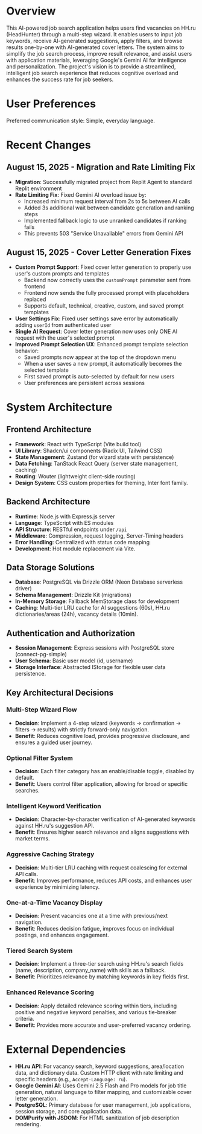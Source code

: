 # Overview

This AI-powered job search application helps users find vacancies on HH.ru (HeadHunter) through a multi-step wizard. It enables users to input job keywords, receive AI-generated suggestions, apply filters, and browse results one-by-one with AI-generated cover letters. The system aims to simplify the job search process, improve result relevance, and assist users with application materials, leveraging Google's Gemini AI for intelligence and personalization. The project's vision is to provide a streamlined, intelligent job search experience that reduces cognitive overload and enhances the success rate for job seekers.

# User Preferences

Preferred communication style: Simple, everyday language.

# Recent Changes

## August 15, 2025 - Migration and Rate Limiting Fix
- **Migration**: Successfully migrated project from Replit Agent to standard Replit environment
- **Rate Limiting Fix**: Fixed Gemini AI overload issue by:
  - Increased minimum request interval from 2s to 5s between AI calls
  - Added 3s additional wait between candidate generation and ranking steps
  - Implemented fallback logic to use unranked candidates if ranking fails
  - This prevents 503 "Service Unavailable" errors from Gemini API

## August 15, 2025 - Cover Letter Generation Fixes
- **Custom Prompt Support**: Fixed cover letter generation to properly use user's custom prompts and templates
  - Backend now correctly uses the `customPrompt` parameter sent from frontend
  - Frontend now sends the fully processed prompt with placeholders replaced
  - Supports default, technical, creative, custom, and saved prompt templates
- **User Settings Fix**: Fixed user settings save error by automatically adding `userId` from authenticated user
- **Single AI Request**: Cover letter generation now uses only ONE AI request with the user's selected prompt
- **Improved Prompt Selection UX**: Enhanced prompt template selection behavior:
  - Saved prompts now appear at the top of the dropdown menu
  - When a user saves a new prompt, it automatically becomes the selected template
  - First saved prompt is auto-selected by default for new users
  - User preferences are persistent across sessions

# System Architecture

## Frontend Architecture
- **Framework**: React with TypeScript (Vite build tool)
- **UI Library**: Shadcn/ui components (Radix UI, Tailwind CSS)
- **State Management**: Zustand (for wizard state with persistence)
- **Data Fetching**: TanStack React Query (server state management, caching)
- **Routing**: Wouter (lightweight client-side routing)
- **Design System**: CSS custom properties for theming, Inter font family.

## Backend Architecture
- **Runtime**: Node.js with Express.js server
- **Language**: TypeScript with ES modules
- **API Structure**: RESTful endpoints under `/api`
- **Middleware**: Compression, request logging, Server-Timing headers
- **Error Handling**: Centralized with status code mapping
- **Development**: Hot module replacement via Vite.

## Data Storage Solutions
- **Database**: PostgreSQL via Drizzle ORM (Neon Database serverless driver)
- **Schema Management**: Drizzle Kit (migrations)
- **In-Memory Storage**: Fallback MemStorage class for development
- **Caching**: Multi-tier LRU cache for AI suggestions (60s), HH.ru dictionaries/areas (24h), vacancy details (10min).

## Authentication and Authorization
- **Session Management**: Express sessions with PostgreSQL store (connect-pg-simple)
- **User Schema**: Basic user model (id, username)
- **Storage Interface**: Abstracted IStorage for flexible user data persistence.

## Key Architectural Decisions

### Multi-Step Wizard Flow
- **Decision**: Implement a 4-step wizard (keywords → confirmation → filters → results) with strictly forward-only navigation.
- **Benefit**: Reduces cognitive load, provides progressive disclosure, and ensures a guided user journey.

### Optional Filter System
- **Decision**: Each filter category has an enable/disable toggle, disabled by default.
- **Benefit**: Users control filter application, allowing for broad or specific searches.

### Intelligent Keyword Verification
- **Decision**: Character-by-character verification of AI-generated keywords against HH.ru's suggestion API.
- **Benefit**: Ensures higher search relevance and aligns suggestions with market terms.

### Aggressive Caching Strategy
- **Decision**: Multi-tier LRU caching with request coalescing for external API calls.
- **Benefit**: Improves performance, reduces API costs, and enhances user experience by minimizing latency.

### One-at-a-Time Vacancy Display
- **Decision**: Present vacancies one at a time with previous/next navigation.
- **Benefit**: Reduces decision fatigue, improves focus on individual postings, and enhances engagement.

### Tiered Search System
- **Decision**: Implement a three-tier search using HH.ru's search fields (name, description, company_name) with skills as a fallback.
- **Benefit**: Prioritizes relevance by matching keywords in key fields first.

### Enhanced Relevance Scoring
- **Decision**: Apply detailed relevance scoring within tiers, including positive and negative keyword penalties, and various tie-breaker criteria.
- **Benefit**: Provides more accurate and user-preferred vacancy ordering.

# External Dependencies

- **HH.ru API**: For vacancy search, keyword suggestions, area/location data, and dictionary data. Custom HTTP client with rate limiting and specific headers (e.g., `Accept-Language: ru`).
- **Google Gemini AI**: Uses Gemini 2.5 Flash and Pro models for job title generation, natural language to filter mapping, and customizable cover letter generation.
- **PostgreSQL**: Primary database for user management, job applications, session storage, and core application data.
- **DOMPurify with JSDOM**: For HTML sanitization of job description rendering.